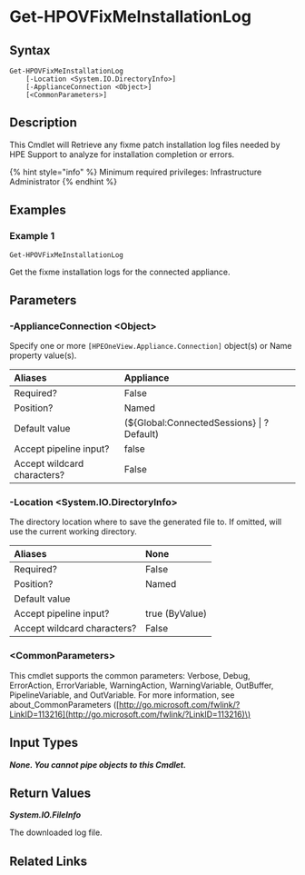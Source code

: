 ﻿---
description: Get fixme installation log file.
---

# Get-HPOVFixMeInstallationLog

## Syntax

```text
Get-HPOVFixMeInstallationLog
    [-Location <System.IO.DirectoryInfo>]
    [-ApplianceConnection <Object>]
    [<CommonParameters>]
```

## Description

This Cmdlet will Retrieve any fixme patch installation log files needed by HPE Support to analyze for installation completion or errors.

{% hint style="info" %}
Minimum required privileges: Infrastructure Administrator
{% endhint %}

## Examples

###  Example 1 

```text
Get-HPOVFixMeInstallationLog
```

Get the fixme installation logs for the connected appliance.

## Parameters

### -ApplianceConnection &lt;Object&gt;

Specify one or more `[HPEOneView.Appliance.Connection]` object(s) or Name property value(s).

| Aliases | Appliance |
| :--- | :--- |
| Required? | False |
| Position? | Named |
| Default value | (${Global:ConnectedSessions} &vert; ? Default) |
| Accept pipeline input? | false |
| Accept wildcard characters? | False |

### -Location &lt;System.IO.DirectoryInfo&gt;

The directory location where to save the generated file to.  If omitted, will use the current working directory.

| Aliases | None |
| :--- | :--- |
| Required? | False |
| Position? | Named |
| Default value |  |
| Accept pipeline input? | true (ByValue) |
| Accept wildcard characters? | False |

### &lt;CommonParameters&gt;

This cmdlet supports the common parameters: Verbose, Debug, ErrorAction, ErrorVariable, WarningAction, WarningVariable, OutBuffer, PipelineVariable, and OutVariable. For more information, see about\_CommonParameters \([http://go.microsoft.com/fwlink/?LinkID=113216](http://go.microsoft.com/fwlink/?LinkID=113216)\)

## Input Types

_**None.  You cannot pipe objects to this Cmdlet.**_

## Return Values

_**System.IO.FileInfo**_

The downloaded log file.

## Related Links

